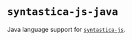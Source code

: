 # `syntastica-js-java`

Java language support for [`syntastica-js`](https://www.npmjs.com/package/@syntastica/core).
